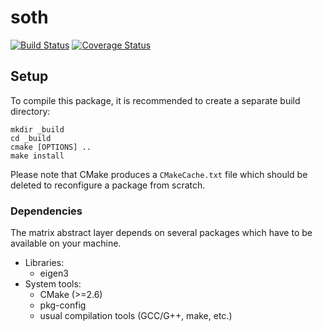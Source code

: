 soth
====

[![Build Status](https://travis-ci.org/olivier-stasse/soth.png)](https://travis-ci.org/stack-of-tasks/soth)
[![Coverage Status](https://coveralls.io/repos/olivier-stasse/soth/badge.png?branch=master)](https://coveralls.io/r/stack-of-tasks/soth?branch=master)


Setup
-----

To compile this package, it is recommended to create a separate build
directory:

    mkdir _build
    cd _build
    cmake [OPTIONS] ..
    make install

Please note that CMake produces a `CMakeCache.txt` file which should
be deleted to reconfigure a package from scratch.


### Dependencies

The matrix abstract layer depends on several packages which
have to be available on your machine.

 - Libraries:
   - eigen3
 - System tools:
   - CMake (>=2.6)
   - pkg-config
   - usual compilation tools (GCC/G++, make, etc.)
